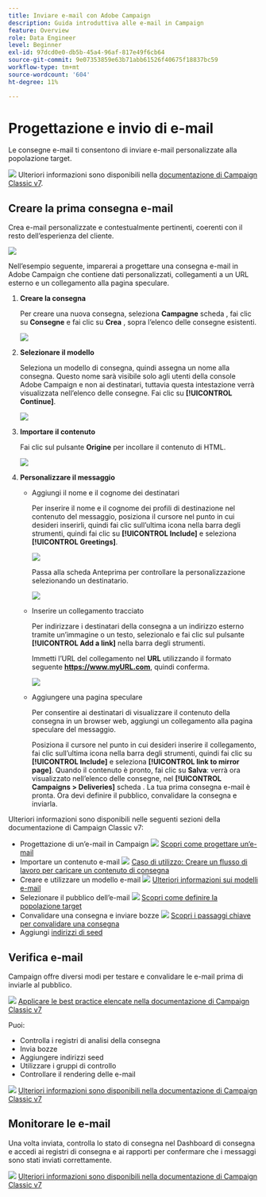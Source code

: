 ```yaml
---
title: Inviare e-mail con Adobe Campaign
description: Guida introduttiva alle e-mail in Campaign
feature: Overview
role: Data Engineer
level: Beginner
exl-id: 97dcd0e0-db5b-45a4-96af-817e49f6cb64
source-git-commit: 9e07353859e63b71abb61526f40675f18837bc59
workflow-type: tm+mt
source-wordcount: '604'
ht-degree: 11%

---
```


# Progettazione e invio di e-mail

Le consegne e-mail ti consentono di inviare e-mail personalizzate alla popolazione target.

![](../assets/do-not-localize/book.png) Ulteriori informazioni sono disponibili nella [documentazione di Campaign Classic v7](https://experienceleague.adobe.com/docs/campaign-classic/using/sending-messages/sending-emails/about-email-channel.html).

## Creare la prima consegna e-mail

Crea e-mail personalizzate e contestualmente pertinenti, coerenti con il resto dell’esperienza del cliente.

![](assets/new-email-content.png)


Nell’esempio seguente, imparerai a progettare una consegna e-mail in Adobe Campaign che contiene dati personalizzati, collegamenti a un URL esterno e un collegamento alla pagina speculare.

1. **Creare la consegna**

   Per creare una nuova consegna, seleziona **Campagne** scheda , fai clic su **Consegne** e fai clic su **Crea** , sopra l’elenco delle consegne esistenti.

   ![](assets/delivery_step_1.png)

1. **Selezionare il modello**

   Seleziona un modello di consegna, quindi assegna un nome alla consegna. Questo nome sarà visibile solo agli utenti della console Adobe Campaign e non ai destinatari, tuttavia questa intestazione verrà visualizzata nell’elenco delle consegne. Fai clic su **[!UICONTROL Continue]**.

   ![](assets/dce_delivery_model.png)

1. **Importare il contenuto**

   Fai clic sul pulsante **Origine** per incollare il contenuto di HTML.

   ![](assets/paste-content.png)


1. **Personalizzare il messaggio**


   * Aggiungi il nome e il cognome dei destinatari

      Per inserire il nome e il cognome dei profili di destinazione nel contenuto del messaggio, posiziona il cursore nel punto in cui desideri inserirli, quindi fai clic sull’ultima icona nella barra degli strumenti, quindi fai clic su **[!UICONTROL Include]** e seleziona **[!UICONTROL Greetings]**.

      ![](assets/include-greetings.png)

      Passa alla scheda Anteprima per controllare la personalizzazione selezionando un destinatario.

      ![](assets/perso-check.png)

   * Inserire un collegamento tracciato

      Per indirizzare i destinatari della consegna a un indirizzo esterno tramite un’immagine o un testo, selezionalo e fai clic sul pulsante **[!UICONTROL Add a link]** nella barra degli strumenti.

      Immetti l’URL del collegamento nel **URL** utilizzando il formato seguente **https://www.myURL.com**, quindi conferma.

      ![](assets/add-a-link.png)

   * Aggiungere una pagina speculare

      Per consentire ai destinatari di visualizzare il contenuto della consegna in un browser web, aggiungi un collegamento alla pagina speculare del messaggio.

      Posiziona il cursore nel punto in cui desideri inserire il collegamento, fai clic sull’ultima icona nella barra degli strumenti, quindi fai clic su **[!UICONTROL Include]** e seleziona **[!UICONTROL link to mirror page]**.
   Quando il contenuto è pronto, fai clic su **Salva**: verrà ora visualizzato nell’elenco delle consegne, nel **[!UICONTROL Campaigns > Deliveries]** scheda . La tua prima consegna e-mail è pronta. Ora devi definire il pubblico, convalidare la consegna e inviarla.


Ulteriori informazioni sono disponibili nelle seguenti sezioni della documentazione di Campaign Classic v7:

* Progettazione di un’e-mail in Campaign
   ![](../assets/do-not-localize/book.png) [Scopri come progettare un’e-mail](https://experienceleague.adobe.com/docs/campaign-classic/using/sending-messages/sending-emails/defining-the-email-content.html)
* Importare un contenuto e-mail
   ![](../assets/do-not-localize/book.png) [Caso di utilizzo: Creare un flusso di lavoro per caricare un contenuto di consegna](https://experienceleague.adobe.com/docs/campaign-classic/using/automating-with-workflows/use-cases/deliveries/loading-delivery-content.html)
* Creare e utilizzare un modello e-mail
   ![](../assets/do-not-localize/book.png) [Ulteriori informazioni sui modelli e-mail](https://experienceleague.adobe.com/docs/campaign-classic/using/sending-messages/using-delivery-templates/about-templates.html)
* Selezionare il pubblico dell’e-mail
   ![](../assets/do-not-localize/book.png) [Scopri come definire la popolazione target](https://experienceleague.adobe.com/docs/campaign-classic/using/sending-messages/key-steps-when-creating-a-delivery/steps-defining-the-target-population.html)
* Convalidare una consegna e inviare bozze
   ![](../assets/do-not-localize/book.png) [Scopri i passaggi chiave per convalidare una consegna](https://experienceleague.adobe.com/docs/campaign-classic/using/sending-messages/key-steps-when-creating-a-delivery/steps-validating-the-delivery.html)
* Aggiungi [indirizzi di seed](https://experienceleague.adobe.com/docs/campaign-classic/using/sending-messages/using-seed-addresses/about-seed-addresses.html)

## Verifica e-mail

Campaign offre diversi modi per testare e convalidare le e-mail prima di inviarle al pubblico.

![](../assets/do-not-localize/book.png) [Applicare le best practice elencate nella documentazione di Campaign Classic v7](https://experienceleague.adobe.com/docs/campaign-classic/using/sending-messages/key-steps-when-creating-a-delivery/delivery-bestpractices/check-before-sending.html)

Puoi:

* Controlla i registri di analisi della consegna
* Invia bozze
* Aggiungere indirizzi seed
* Utilizzare i gruppi di controllo
* Controllare il rendering delle e-mail

![](../assets/do-not-localize/book.png) [Ulteriori informazioni sono disponibili nella documentazione di Campaign Classic v7](https://experienceleague.adobe.com/docs/campaign-classic/using/sending-messages/key-steps-when-creating-a-delivery/steps-validating-the-delivery.html)

## Monitorare le e-mail

Una volta inviata, controlla lo stato di consegna nel Dashboard di consegna e accedi ai registri di consegna e ai rapporti per confermare che i messaggi sono stati inviati correttamente.

![](../assets/do-not-localize/book.png) [Ulteriori informazioni sono disponibili nella documentazione di Campaign Classic v7](https://experienceleague.adobe.com/docs/campaign-classic/using/sending-messages/key-steps-when-creating-a-delivery/delivery-bestpractices/track-and-monitor.html)
